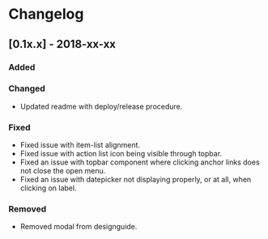 # Changelog

## [0.1x.x] - 2018-xx-xx

### Added

### Changed

- Updated readme with deploy/release procedure.

### Fixed

- Fixed issue with item-list alignment.
- Fixed issue with action list icon being visible through topbar.
- Fixed an issue with topbar component where clicking anchor links does not close the open menu.
- Fixed an issue with datepicker not displaying properly, or at all, when clicking on label.

### Removed

- Removed modal from designguide.
